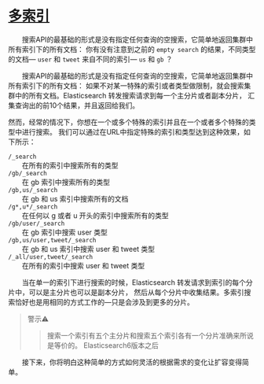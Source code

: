 # [多索引](02_multi_index.md) 
&emsp;&emsp;搜索API的最基础的形式是没有指定任何查询的空搜索，它简单地返回集群中所有索引下的所有文档：
你有没有注意到之前的 `empty search` 的结果，不同类型的文档— `user` 和 `tweet` 来自不同的索引— `us` 和 `gb` ？

&emsp;&emsp;搜索API的最基础的形式是没有指定任何查询的空搜索，它简单地返回集群中所有索引下的所有文档：
如果不对某一特殊的索引或者类型做限制，就会搜索集群中的所有文档。Elasticsearch 转发搜索请求到每一个主分片或者副本分片，
汇集查询出的前10个结果，并且返回给我们。

然而，经常的情况下，你想在一个或多个特殊的索引并且在一个或者多个特殊的类型中进行搜索。
我们可以通过在URL中指定特殊的索引和类型达到这种效果，如下所示：

`/_search`     
&emsp;&emsp;在所有的索引中搜索所有的类型      
`/gb/_search`     
&emsp;&emsp;在 gb 索引中搜索所有的类型      
`/gb,us/_search`   
&emsp;&emsp;在 gb 和 us 索引中搜索所有的文档      
`/g*,u*/_search`    
&emsp;&emsp;在任何以 g 或者 u 开头的索引中搜索所有的类型    
`/gb/user/_search`   
&emsp;&emsp;在 gb 索引中搜索 user 类型       
`/gb,us/user,tweet/_search`   
&emsp;&emsp;在 gb 和 us 索引中搜索 user 和 tweet 类型    
`/_all/user,tweet/_search`    
&emsp;&emsp;在所有的索引中搜索 user 和 tweet 类型 
   
&emsp;&emsp;当在单一的索引下进行搜索的时候，Elasticsearch 转发请求到索引的每个分片中，可以是主分片也可以是副本分片，
然后从每个分片中收集结果。多索引搜索恰好也是用相同的方式工作的—​只是会涉及到更多的分片。

> 警示⚠️
>> 搜索一个索引有五个主分片和搜索五个索引各有一个分片准确来所说是等价的。
>> Elasticsearch6版本之后

&emsp;&emsp;接下来，你将明白这种简单的方式如何灵活的根据需求的变化让扩容变得简单。